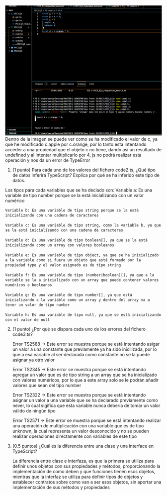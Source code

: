 
![alt text](image.png) Dentro de la imagen se puede ver como se ha modificado el valor de c, ya que he modificado c.apple por c.orange, por lo tanto esta intentando acceder a una propiedad que el objeto c no tiene, dando así un resultado de undefined y al intentar multiplicarlo por 4, js no podrá realizar esta operación y nos da un error de TypeError


1. (1 punto) Para cada uno de los valores del fichero code2.ts, ¿Qué tipo de datos
inferirá TypeScript? Explica por qué se ha inferido este tipo de datos.

Los tipos para cada variables que se ha declado son:
    Variable a: Es una variable de tipo number porque se la está inicializando con un valor numérico

    Variable b: Es una variable de tipo string porque se la está inicializando con una cadena de caracteres

    Variable c: Es una variable de tipo string, como la variable b, ya que se la está inicializando con una cadena de caracteres

    Variable d: Es una variable de tipo boolean[], ya que se la está inicializando como un array con valores booleanos 

    Variable e: Es una variable de tipo object, ya que se ha inicializado a la variable como si fuera un objeto que está formado por la propiedad type y el valor asignado es de tipo string

    Variable f: Es una variable de tipo (number|boolean)[], ya que a la variable se la a inicializado con un array que puede contener valores numéricos o booleanos

    Variable g: Es una variable de tipo number[], ya que está inicializando a la variable como un array y dentro del array va a tener un valor de tipo number

    Variable h: Es una variable de tipo null, ya que se está inicializando con el valor de null


2. (1 punto) ¿Por qué se dispara cada uno de los errores del fichero code3.ts?

    Error TS2588 -> Este error se muestra porque se está intentando asigar un valor a una constante que previamente ya ha sido inicilizada, por lo que a esa variable al ser declarada como constante no se la puede asignar ya otro valor

    Error TS2345 -> Este error se muestra porque se está intentando agregar un valor que es de tipo string a un array que se ha inicializado con valores numéricos, por lo que a este array solo se le podrán añadir valores que sean del tipo number

    Error TS2322 -> Este error se muestra porque se está intentando asignar un valor a una variable que se ha declarado previamente como never, lo cual sigifica que esta variable nunca debería de tomar un valor válido de ningún tipo

    Error TS2571 -> Este error se muestra porque se está intentando realizar una operación de multiplicación con una variable que es de tipo unknown, la cual representa  un valor desconocido y no se pueden realizar operaciones directamente con variables de este tipo


3. (0.5 puntos) ¿Cuál es la diferencia entre una clase y una interface en TypeScript?

    La diferencia entre clase e interfaza, es que la primera se utiliza para definir unos objetos con sus propiedades y métodos, proporcionando la implementación de como deben y que funciones tienen esos objetos, mientras que la interfaz se utiliza para definir tipos de objetos y establecer contratos sobre como van a ser esos objetos, sin aportar una implementación de sus métodos y propiedades

